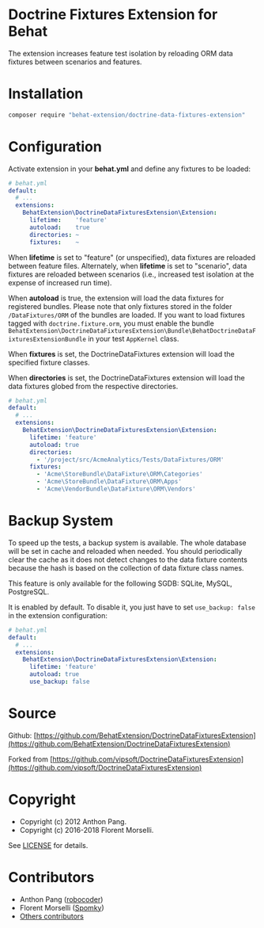 Doctrine Fixtures Extension for Behat
=====================================

The extension increases feature test isolation by reloading ORM data fixtures between scenarios and features.

# Installation

```sh
composer require "behat-extension/doctrine-data-fixtures-extension"
```

# Configuration

Activate extension in your **behat.yml** and define any fixtures to be loaded:

```yaml
# behat.yml
default:
  # ...
  extensions:
    BehatExtension\DoctrineDataFixturesExtension\Extension:
      lifetime:    'feature'
      autoload:    true
      directories: ~
      fixtures:    ~
```

When **lifetime** is set to "feature" (or unspecified), data fixtures are reloaded between feature files.  Alternately,
when **lifetime** is set to "scenario", data fixtures are reloaded between scenarios (i.e., increased
test isolation at the expense of increased run time).

When **autoload** is true, the extension will load the data fixtures for registered bundles.
Please note that only fixtures stored in the folder `/DataFixtures/ORM` of the bundles are loaded.
If you want to load fixtures tagged with `doctrine.fixture.orm`, you must enable the bundle `BehatExtension\DoctrineDataFixturesExtension\Bundle\BehatDoctrineDataFixturesExtensionBundle`
in your test `AppKernel` class.

When **fixtures** is set, the DoctrineDataFixtures extension will load the specified fixture classes.

When **directories** is set, the DoctrineDataFixtures extension will load the data fixtures globed from the respective directories.

```yaml
# behat.yml
default:
  # ...
  extensions:
    BehatExtension\DoctrineDataFixturesExtension\Extension:
      lifetime: 'feature'
      autoload: true
      directories:
        - '/project/src/AcmeAnalytics/Tests/DataFixtures/ORM'
      fixtures:
        - 'Acme\StoreBundle\DataFixture\ORM\Categories'
        - 'Acme\StoreBundle\DataFixture\ORM\Apps'
        - 'Acme\VendorBundle\DataFixture\ORM\Vendors'
```

# Backup System

To speed up the tests, a backup system is available. The whole database will be set in cache and reloaded when needed.
You should periodically clear the cache as it does not detect changes to the data fixture contents because the hash is based on the collection of data fixture class names.

This feature is only available for the following SGDB: SQLite, MySQL, PostgreSQL.

It is enabled by default. To disable it, you just have to set `use_backup: false` in the extension configuration:

```yaml
# behat.yml
default:
  # ...
  extensions:
    BehatExtension\DoctrineDataFixturesExtension\Extension:
      lifetime: 'feature'
      autoload: true
      use_backup: false
```

# Source

Github: [https://github.com/BehatExtension/DoctrineDataFixturesExtension](https://github.com/BehatExtension/DoctrineDataFixturesExtension)

Forked from [https://github.com/vipsoft/DoctrineDataFixturesExtension](https://github.com/vipsoft/DoctrineDataFixturesExtension)

# Copyright

* Copyright (c) 2012 Anthon Pang.
* Copyright (c) 2016-2018 Florent Morselli.

See [LICENSE](LICENSE) for details.

# Contributors

* Anthon Pang ([robocoder](http://github.com/robocoder))
* Florent Morselli ([Spomky](http://github.com/Spomky))
* [Others contributors](https://github.com/BehatExtension/DoctrineDataFixturesExtension/graphs/contributors)
